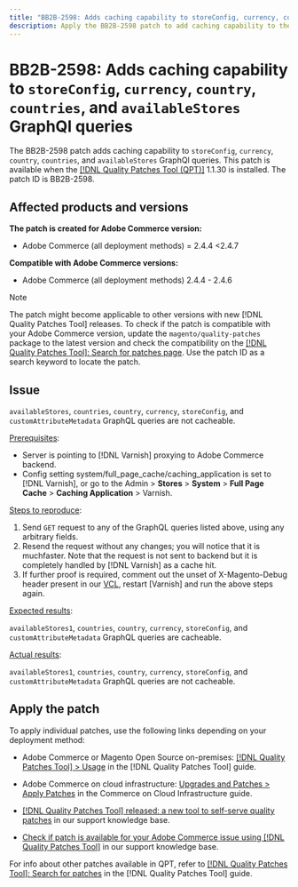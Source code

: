 ```yaml
---
title: "BB2B-2598: Adds caching capability to storeConfig, currency, country, countries, availableStores GraphQl queries"
description: Apply the BB2B-2598 patch to add caching capability to the storeConfig, currency, country, countries, and availableStores GraphQl queries.
---
```


# BB2B-2598: Adds caching capability to `storeConfig`, `currency`, `country`, `countries`, and `availableStores` GraphQl queries

The BB2B-2598 patch adds caching capability to `storeConfig`, `currency`, `country`, `countries`, and `availableStores` GraphQl queries. This patch is available when the [[!DNL Quality Patches Tool (QPT)]](/help/announcements/adobe-commerce-announcements/magento-quality-patches-released-new-tool-to-self-serve-quality-patches.md) 1.1.30 is installed. The patch ID is BB2B-2598.

## Affected products and versions

**The patch is created for Adobe Commerce version:**

* Adobe Commerce (all deployment methods) = 2.4.4 <2.4.7 

**Compatible with Adobe Commerce versions:**

* Adobe Commerce (all deployment methods) 2.4.4 - 2.4.6

>[!NOTE]
>
>The patch might become applicable to other versions with new [!DNL Quality Patches Tool] releases. To check if the patch is compatible with your Adobe Commerce version, update the `magento/quality-patches` package to the latest version and check the compatibility on the [[!DNL Quality Patches Tool]: Search for patches page](https://experienceleague.adobe.com/tools/commerce-quality-patches/index.html). Use the patch ID as a search keyword to locate the patch.

## Issue

`availableStores`, `countries`, `country`, `currency`, `storeConfig`, and `customAttributeMetadata` GraphQL queries are not cacheable.

<u>Prerequisites</u>:

* Server is pointing to [!DNL Varnish] proxying to Adobe Commerce backend.
* Config setting system/full_page_cache/caching_application is set to [!DNL Varnish], or go to the Admin > **Stores** > **System** > **Full Page Cache** > **Caching Application** > Varnish.

<u>Steps to reproduce</u>:

1. Send `GET` request to any of the GraphQL queries listed above, using any arbitrary fields.
1. Resend the request without any changes; you will notice that it is muchfaster. Note that the request is not sent to backend but it is completely handled by [!DNL Varnish] as a cache hit.
1. If further proof is required, comment out the unset of X-Magento-Debug header present in our [VCL](https://github.com/magento-commerce/magento2ce/blob/026e5b29a5edfd619bbdea62d636b3cab2ea03b4/app/code/Magento/PageCache/etc/varnish6.vcl#L227), restart [Varnish] and run the above steps again.

<u>Expected results</u>:

`availableStores1`, `countries`, `country`, `currency`, `storeConfig`, and `customAttributeMetadata` GraphQL queries are cacheable.

<u>Actual results</u>:

`availableStores1`, `countries`, `country`, `currency`, `storeConfig`, and `customAttributeMetadata` GraphQL queries are not cacheable.

## Apply the patch

To apply individual patches, use the following links depending on your deployment method:

* Adobe Commerce or Magento Open Source on-premises: [[!DNL Quality Patches Tool] > Usage](https://experienceleague.adobe.com/docs/commerce-operations/tools/quality-patches-tool/usage.html) in the [!DNL Quality Patches Tool] guide.
* Adobe Commerce on cloud infrastructure: [Upgrades and Patches > Apply Patches](https://experienceleague.adobe.com/docs/commerce-cloud-service/user-guide/develop/upgrade/apply-patches.html) in the Commerce on Cloud Infrastructure guide.


* [[!DNL Quality Patches Tool] released: a new tool to self-serve quality patches](/help/announcements/adobe-commerce-announcements/magento-quality-patches-released-new-tool-to-self-serve-quality-patches.md) in our support knowledge base.
* [Check if patch is available for your Adobe Commerce issue using [!DNL Quality Patches Tool]](/help/support-tools/patches-available-in-qpt-tool/check-patch-for-magento-issue-with-magento-quality-patches.md) in our support knowledge base.

For info about other patches available in QPT, refer to [[!DNL Quality Patches Tool]: Search for patches](https://experienceleague.adobe.com/tools/commerce-quality-patches/index.html) in the [!DNL Quality Patches Tool] guide.
